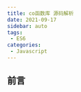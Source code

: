 ```yaml
---
title: co函数库 源码解析
date: 2021-09-17
sidebar: auto
tags: 
 - ES6
categories:
 - Javascript
---
```


## 前言





